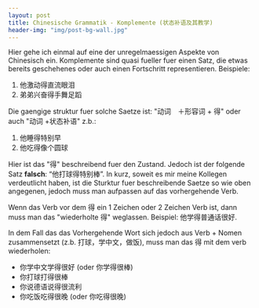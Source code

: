```yaml
---
layout: post
title: Chinesische Grammatik - Komplemente (状态补语及其教学)
header-img: "img/post-bg-wall.jpg"
---
```


Hier gehe ich einmal auf eine der unregelmaessigen Aspekte von Chinesisch ein. Komplemente sind quasi fueller fuer einen Satz, die etwas bereits geschehenes oder auch einen Fortschritt representieren. Beispiele:

1. 他激动得直流眼泪
2. 弟弟兴奋得手舞足蹈

Die gaengige struktur fuer solche Saetze ist: "动词　＋形容词 + 得" oder auch "动词 +状态补语" z.b.:

1. 他睡得特别早
2. 他吃得像个圆球

Hier ist das "得" beschreibend fuer den Zustand. Jedoch ist der folgende Satz **falsch**: “他打球得特别棒”. In kurz, soweit es mir meine Kollegen verdeutlicht haben, ist die Sturktur fuer beschreibende Saetze so wie oben angegenen, jedoch muss man aufpassen auf das vorhergehende Verb.

Wenn das Verb vor dem 得 ein 1 Zeichen oder 2 Zeichen Verb ist, dann muss man das "wiederholte 得" weglassen. Beispiel: 他学得普通话很好. 

In dem Fall das das Vorhergehende Wort sich jedoch aus Verb + Nomen zusammensetzt (z.b. 打球，学中文，做饭), muss man das 得 mit dem verb wiederholen:

* 你学中文学得很好 (oder 你学得很棒)
* 你打球打得很棒 
* 你说德语说得很流利
* 你吃饭吃得很晚 (oder 你吃得很晚)




